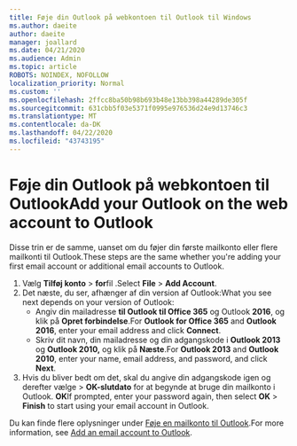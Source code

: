 ```yaml
---
title: Føje din Outlook på webkontoen til Outlook til Windows
ms.author: daeite
author: daeite
manager: joallard
ms.date: 04/21/2020
ms.audience: Admin
ms.topic: article
ROBOTS: NOINDEX, NOFOLLOW
localization_priority: Normal
ms.custom: ''
ms.openlocfilehash: 2ffcc8ba50b98b693b48e13bb398a44289de305f
ms.sourcegitcommit: 631cbb5f03e5371f0995e976536d24e9d13746c3
ms.translationtype: MT
ms.contentlocale: da-DK
ms.lasthandoff: 04/22/2020
ms.locfileid: "43743195"
---
```

# <a name="add-your-outlook-on-the-web-account-to-outlook"></a><span data-ttu-id="f63c4-102">Føje din Outlook på webkontoen til Outlook</span><span class="sxs-lookup"><span data-stu-id="f63c4-102">Add your Outlook on the web account to Outlook</span></span>

<span data-ttu-id="f63c4-103">Disse trin er de samme, uanset om du føjer din første mailkonto eller flere mailkonti til Outlook.</span><span class="sxs-lookup"><span data-stu-id="f63c4-103">These steps are the same whether you're adding your first email account or additional email accounts to Outlook.</span></span>

1. <span data-ttu-id="f63c4-104">Vælg **Tilføj konto** > **for**fil .</span><span class="sxs-lookup"><span data-stu-id="f63c4-104">Select **File** > **Add Account**.</span></span>
1. <span data-ttu-id="f63c4-105">Det næste, du ser, afhænger af din version af Outlook:</span><span class="sxs-lookup"><span data-stu-id="f63c4-105">What you see next depends on your version of Outlook:</span></span>
    - <span data-ttu-id="f63c4-106">Angiv din mailadresse **til Outlook til Office 365** og Outlook **2016**, og klik på **Opret forbindelse**.</span><span class="sxs-lookup"><span data-stu-id="f63c4-106">For **Outlook for Office 365** and **Outlook 2016**, enter your email address and click **Connect**.</span></span>
    - <span data-ttu-id="f63c4-107">Skriv dit navn, din mailadresse og din adgangskode i **Outlook 2013** og **Outlook 2010,** og klik på **Næste**.</span><span class="sxs-lookup"><span data-stu-id="f63c4-107">For **Outlook 2013** and **Outlook 2010**, enter your name, email address, and password, and click **Next**.</span></span>
1. <span data-ttu-id="f63c4-108">Hvis du bliver bedt om det, skal du angive din adgangskode igen og derefter vælge > **OK-slutdato** for at begynde at bruge din mailkonto i Outlook. **OK**</span><span class="sxs-lookup"><span data-stu-id="f63c4-108">If prompted, enter your password again, then select **OK** > **Finish** to start using your email account in Outlook.</span></span>

<span data-ttu-id="f63c4-109">Du kan finde flere oplysninger under [Føje en mailkonto til Outlook](https://support.office.com/article/6e27792a-9267-4aa4-8bb6-c84ef146101b).</span><span class="sxs-lookup"><span data-stu-id="f63c4-109">For more information, see [Add an email account to Outlook](https://support.office.com/article/6e27792a-9267-4aa4-8bb6-c84ef146101b).</span></span>